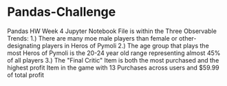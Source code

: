 # Pandas-Challenge
Pandas HW Week 4
Jupyter Notebook File is within the 
Three Observable Trends:
1.) There are many moe male players than female or other-designating players in Heros of Pymoli
2.) The age group that plays the most Heros of Pymoli is the 20-24 year old range representing almost 45% of all players
3.) The "Final Critic" Item is both the most purchased and the highest profit Item in the game with 13 Purchases across users and $59.99 of total profit 

